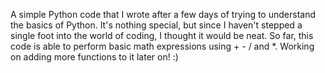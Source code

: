 A simple Python code that I wrote after a few days of trying to understand the basics of Python.
It's nothing special, but since I haven't stepped a single foot into the world of coding, I thought it would be neat.
So far, this code is able to perform basic math expressions using + - / and *.
Working on adding more functions to it later on! :)
